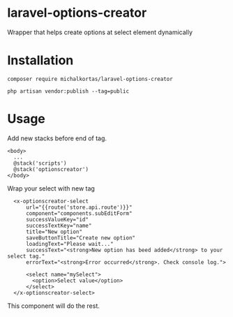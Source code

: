 # laravel-options-creator
Wrapper that helps create options at select element dynamically

# Installation

``` 
composer require michalkortas/laravel-options-creator
```
```
php artisan vendor:publish --tag=public
```


# Usage

Add new stacks before end of <body> tag.

```
<body>
  ...
  @stack('scripts')
  @stack('optionscreator')
</body>
```

Wrap your select with new tag

```
  <x-optionscreator-select
      url="{{route('store.api.route')}}"
      component="components.subEditForm"
      successValueKey="id"
      successTextKey="name"
      title="New option"
      saveButtonTitle="Create new option"
      loadingText="Please wait..."
      successText="<strong>New option has beed added</strong> to your select tag."
      errorText="<strong>Error occurred</strong>. Check console log.">

      <select name="mySelect">
        <option>Select value</option>
      </select>
  </x-optionscreator-select>
```

This component will do the rest.
